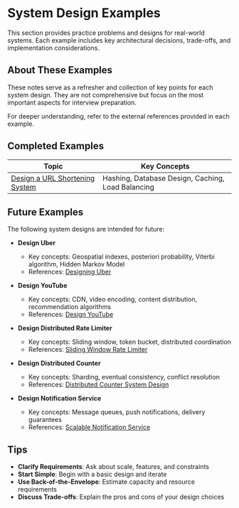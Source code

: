 # System Design Examples

This section provides practice problems and designs for real-world systems. Each example includes key architectural decisions, trade-offs, and implementation considerations.

## About These Examples

These notes serve as a refresher and collection of key points for each system design. They are not comprehensive but focus on the most important aspects for interview preparation.

For deeper understanding, refer to the external references provided in each example.

## Completed Examples

| Topic                                                                    | Key Concepts                                      |
|--------------------------------------------------------------------------|---------------------------------------------------|
| [Design a URL Shortening System](./01-design-a-url-shortening-system.md) | Hashing, Database Design, Caching, Load Balancing |

## Future Examples

The following system designs are intended for future:

- **Design Uber**
  - Key concepts: Geospatial indexes, posteriori probability, Viterbi algorithm, Hidden Markov Model
  - References: [Designing Uber](https://highscalability.com/designing-uber/)

- **Design YouTube**
  - Key concepts: CDN, video encoding, content distribution, recommendation algorithms
  - References: [Design YouTube](https://bytebytego.com/courses/system-design-interview/design-youtube)

- **Design Distributed Rate Limiter**
  - Key concepts: Sliding window, token bucket, distributed coordination
  - References: [Sliding Window Rate Limiter](https://arpitbhayani.me/blogs/sliding-window-ratelimiter)

- **Design Distributed Counter**
  - Key concepts: Sharding, eventual consistency, conflict resolution
  - References: [Distributed Counter System Design](https://systemdesign.one/distributed-counter-system-design/)

- **Design Notification Service**
  - Key concepts: Message queues, push notifications, delivery guarantees
  - References: [Scalable Notification Service](https://blog.algomaster.io/p/design-a-scalable-notification-service)

## Tips

- **Clarify Requirements**: Ask about scale, features, and constraints
- **Start Simple**: Begin with a basic design and iterate
- **Use Back-of-the-Envelope**: Estimate capacity and resource requirements
- **Discuss Trade-offs**: Explain the pros and cons of your design choices
